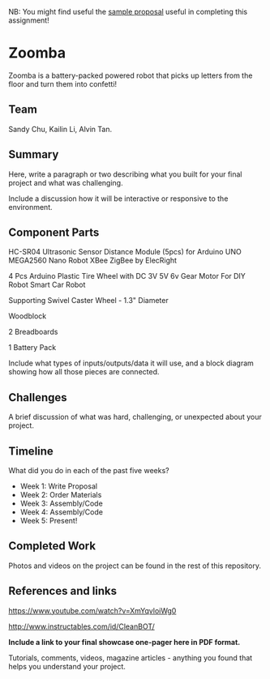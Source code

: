 

NB: You might find useful the [sample proposal](http://github.com/zamfi/ucb-jacobs-creative-programming-electronics-spring-2018/blob/master/hw/sample-proposal.md) useful in completing this assignment!

# Zoomba

Zoomba is a battery-packed powered robot that picks up letters from the floor and turn them into confetti!

## Team

Sandy Chu, Kailin Li, Alvin Tan. 

## Summary

Here, write a paragraph or two describing what you built for your final project and what was challenging. 

Include a discussion how it will be interactive or responsive to the environment.

## Component Parts

HC-SR04 Ultrasonic Sensor Distance Module (5pcs) for Arduino UNO MEGA2560 Nano Robot XBee ZigBee by ElecRight

4 Pcs Arduino Plastic Tire Wheel with DC 3V 5V 6v Gear Motor For DIY Robot Smart Car Robot

Supporting Swivel Caster Wheel - 1.3" Diameter

Woodblock

2 Breadboards

1 Battery Pack

Include what types of inputs/outputs/data it will use, and a block diagram showing how all those pieces are connected.

## Challenges

A brief discussion of what was hard, challenging, or unexpected about your project.

## Timeline

What did you do in each of the past five weeks?

- Week 1: Write Proposal
- Week 2: Order Materials
- Week 3: Assembly/Code
- Week 4: Assembly/Code
- Week 5: Present!

## Completed Work

Photos and videos on the project can be found in the rest of this repository.

## References and links

https://www.youtube.com/watch?v=XmYqvloiWg0

http://www.instructables.com/id/CleanBOT/

**Include a link to your final showcase one-pager here in PDF format.**

Tutorials, comments, videos, magazine articles - anything you found that helps you understand your project.
